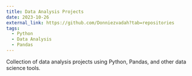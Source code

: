 ```yaml
---
title: Data Analysis Projects
date: 2023-10-26
external_link: https://github.com/Donniezvadah?tab=repositories
tags:
  - Python
  - Data Analysis
  - Pandas
---
```


Collection of data analysis projects using Python, Pandas, and other data science tools.

<!--more-->
